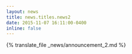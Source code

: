 ```yaml
---
layout: news
title: news.titles.news2
date: 2015-11-07 16:11:00-0400
inline: false
---
```


{% translate_file _news/announcement_2.md %}
